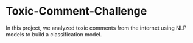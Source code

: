 # Toxic-Comment-Challenge
In this project, we analyzed toxic comments from the internet using NLP models to build a classification model. 
